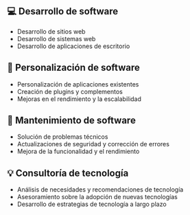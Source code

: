 ## 💻 Desarrollo de software
- Desarrollo de sitios web
- Desarrollo de sistemas web
- Desarrollo de aplicaciones de escritorio

## 🔧 Personalización de software
- Personalización de aplicaciones existentes
- Creación de plugins y complementos
- Mejoras en el rendimiento y la escalabilidad

## 🔩 Mantenimiento de software
- Solución de problemas técnicos
- Actualizaciones de seguridad y corrección de errores
- Mejora de la funcionalidad y el rendimiento

## 💡 Consultoría de tecnología
- Análisis de necesidades y recomendaciones de tecnología
- Asesoramiento sobre la adopción de nuevas tecnologías
- Desarrollo de estrategias de tecnología a largo plazo

